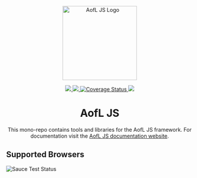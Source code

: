 <p align="center">
  <a href="https://ageoflearning.github.io/aofl" target="_blank" rel="noopener noreferrer">
    <img width="200" src="https://ageoflearning.github.io/aofl/_assets/manifest/icon-512x512.png" alt="AofL JS Logo">
  </a>
</p>

<p align="center">
  <a href="https://github.com/AgeOfLearning/aofl" target="_blank" rel="noopener noreferrer">
    <img src="https://img.shields.io/github/tag/AgeOfLearning/aofl.svg">
  </a>

  <a href="https://travis-ci.org/AgeOfLearning/aofl" target="_blank" rel="noopener noreferrer">
    <img src="https://travis-ci.org/AgeOfLearning/aofl.svg?branch=master">
  </a>

  <a href="https://codecov.io/gh/AgeOfLearning/aofl" target="_blank" rel="noopener noreferrer">
    <img src="https://codecov.io/gh/AgeOfLearning/aofl/branch/master/graph/badge.svg" alt="Coverage Status" />
  </a>

  <a href="https://github.com/AgeOfLearning/aofl/blob/master/LICENSE.md" target="_blank" rel="noopener noreferrer">
    <img src="https://img.shields.io/github/license/AgeOfLearning/aofl.svg">
  </a>
</p>

<h1 align="center">AofL JS</h1>

<p align="center">This mono-repo contains tools and libraries for the AofL JS framework. For documentation visit the <a href="https://ageoflearning.github.io/aofl/" target="_blank" rel="noopener noreferrer">AofL JS documentation website</a>.
</p>

## Supported Browsers

<img src="https://saucelabs.com/browser-matrix/aoflsaucem.svg?auth=c0f586d708f2895cc0c009e385483adb" alt="Sauce Test Status"/>
